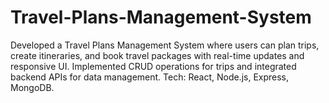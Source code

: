 # Travel-Plans-Management-System
Developed a Travel Plans Management System where users can plan trips, create itineraries, and book travel packages with real-time updates and responsive UI. Implemented CRUD operations for trips and integrated backend APIs for data management. Tech: React, Node.js, Express, MongoDB.
